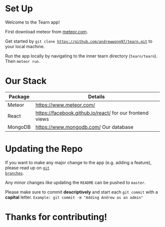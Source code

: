 # Set Up

Welcome to the Tearn app!

First download meteor from <a href="meteor.com">meteor.com</a>.

Get started by <code>git clone https://github.com/andrewwong97/tearn.git</code> to your local machine. 

Run the app locally by navigating to the inner tearn directory (<code>tearn/tearn</code>). Then <code>meteor run</code>. 

# Our Stack

| Package | Details |
|----|----|
| Meteor | https://www.meteor.com/ |
| React | https://facebook.github.io/react/ for our frontend views |
| MongoDB | https://www.mongodb.com/ Our database |

# Updating the Repo

If you want to make any major change to the app (e.g. adding a feature), please read up on <a href="https://www.atlassian.com/git/tutorials/using-branches"><code>git branches</code></a>.

Any minor changes like updating the <code>README</code> can be pushed to <code>master</code>.

Please make sure to commit <strong>descriptively</strong> and start each <code>git commit</code> with a <strong>capital</strong> letter. 
<code>Example: git commit -m "Adding Andrew as an admin"</code>

# Thanks for contributing!
